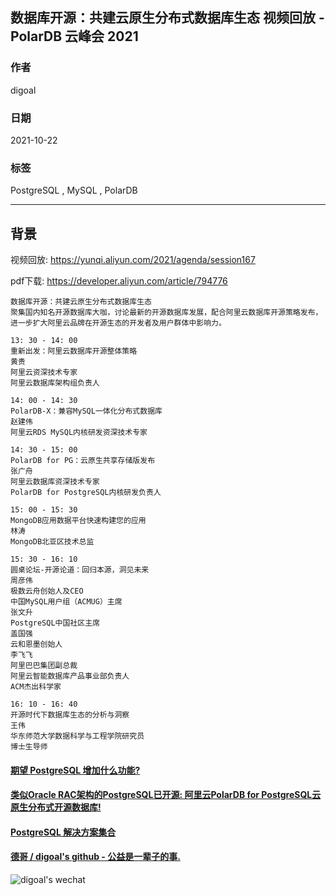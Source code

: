 ## 数据库开源：共建云原生分布式数据库生态 视频回放 - PolarDB 云峰会 2021 
  
### 作者  
digoal  
  
### 日期  
2021-10-22   
  
### 标签  
PostgreSQL , MySQL , PolarDB     
  
----  
  
## 背景  
  
视频回放: https://yunqi.aliyun.com/2021/agenda/session167  
  
pdf下载: https://developer.aliyun.com/article/794776   
  
```  
数据库开源：共建云原生分布式数据库生态  
聚集国内知名开源数据库大咖，讨论最新的开源数据库发展，配合阿里云数据库开源策略发布，进一步扩大阿里云品牌在开源生态的开发者及用户群体中影响力。  
  
13: 30 - 14: 00  
重新出发：阿里云数据库开源整体策略  
黄贵  
阿里云资深技术专家  
阿里云数据库架构组负责人  
  
14: 00 - 14: 30  
PolarDB-X：兼容MySQL一体化分布式数据库  
赵建伟  
阿里云RDS MySQL内核研发资深技术专家  
  
14: 30 - 15: 00  
PolarDB for PG：云原生共享存储版发布  
张广舟  
阿里云数据库资深技术专家  
PolarDB for PostgreSQL内核研发负责人  
  
15: 00 - 15: 30  
MongoDB应用数据平台快速构建您的应用  
林涛  
MongoDB北亚区技术总监  
  
15: 30 - 16: 10  
圆桌论坛-开源论道：回归本源，洞见未来  
周彦伟  
极数云舟创始人及CEO  
中国MySQL用户组（ACMUG）主席  
张文升  
PostgreSQL中国社区主席  
盖国强  
云和恩墨创始人  
李飞飞  
阿里巴巴集团副总裁  
阿里云智能数据库产品事业部负责人  
ACM杰出科学家  
  
16: 10 - 16: 40  
开源时代下数据库生态的分析与洞察  
王伟  
华东师范大学数据科学与工程学院研究员  
博士生导师  
```  
  
  
#### [期望 PostgreSQL 增加什么功能?](https://github.com/digoal/blog/issues/76 "269ac3d1c492e938c0191101c7238216")
  
  
#### [类似Oracle RAC架构的PostgreSQL已开源: 阿里云PolarDB for PostgreSQL云原生分布式开源数据库!](https://github.com/ApsaraDB/PolarDB-for-PostgreSQL "57258f76c37864c6e6d23383d05714ea")
  
  
#### [PostgreSQL 解决方案集合](https://yq.aliyun.com/topic/118 "40cff096e9ed7122c512b35d8561d9c8")
  
  
#### [德哥 / digoal's github - 公益是一辈子的事.](https://github.com/digoal/blog/blob/master/README.md "22709685feb7cab07d30f30387f0a9ae")
  
  
![digoal's wechat](../pic/digoal_weixin.jpg "f7ad92eeba24523fd47a6e1a0e691b59")
  
